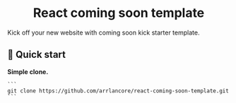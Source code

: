 <h1 align="center">
  React coming soon template
</h1>

Kick off your new website with coming soon kick starter template.


## 🚀 Quick start

**Simple clone.**

    ```
    git clone https://github.com/arrlancore/react-coming-soon-template.git
    ```